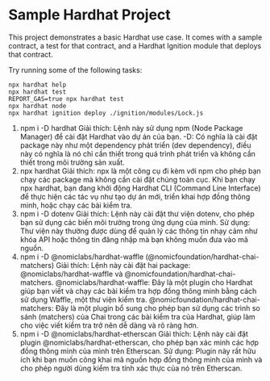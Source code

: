 # Sample Hardhat Project

This project demonstrates a basic Hardhat use case. It comes with a sample contract, a test for that contract, and a Hardhat Ignition module that deploys that contract.

Try running some of the following tasks:

```shell
npx hardhat help
npx hardhat test
REPORT_GAS=true npx hardhat test
npx hardhat node
npx hardhat ignition deploy ./ignition/modules/Lock.js
```

1. npm i -D hardhat
Giải thích: Lệnh này sử dụng npm (Node Package Manager) để cài đặt Hardhat vào dự án của bạn.
-D: Có nghĩa là cài đặt package này như một dependency phát triển (dev dependency), điều này có nghĩa là nó chỉ cần thiết trong quá trình phát triển và không cần thiết trong môi trường sản xuất.
2. npx hardhat
Giải thích: npx là một công cụ đi kèm với npm cho phép bạn chạy các package mà không cần cài đặt chúng toàn cục.
Khi bạn chạy npx hardhat, bạn đang khởi động Hardhat CLI (Command Line Interface) để thực hiện các tác vụ như tạo dự án mới, triển khai hợp đồng thông minh, hoặc chạy các bài kiểm tra.
3. npm i -D dotenv
Giải thích: Lệnh này cài đặt thư viện dotenv, cho phép bạn sử dụng các biến môi trường trong ứng dụng của mình.
Sử dụng: Thư viện này thường được dùng để quản lý các thông tin nhạy cảm như khóa API hoặc thông tin đăng nhập mà bạn không muốn đưa vào mã nguồn.
4. npm i -D @nomiclabs/hardhat-waffle (@nomicfoundation/hardhat-chai-matchers)
Giải thích:
Lệnh này cài đặt hai package: @nomiclabs/hardhat-waffle và @nomicfoundation/hardhat-chai-matchers.
@nomiclabs/hardhat-waffle: Đây là một plugin cho Hardhat giúp bạn viết và chạy các bài kiểm tra hợp đồng thông minh bằng cách sử dụng Waffle, một thư viện kiểm tra.
@nomicfoundation/hardhat-chai-matchers: Đây là một plugin bổ sung cho phép bạn sử dụng các trình so sánh (matchers) của Chai trong các bài kiểm tra của Hardhat, giúp làm cho việc viết kiểm tra trở nên dễ dàng và rõ ràng hơn.
5. npm i -D @nomiclabs/hardhat-etherscan
Giải thích: Lệnh này cài đặt plugin @nomiclabs/hardhat-etherscan, cho phép bạn xác minh các hợp đồng thông minh của mình trên Etherscan.
Sử dụng: Plugin này rất hữu ích khi bạn muốn công khai mã nguồn hợp đồng thông minh của mình và cho phép người dùng kiểm tra tính xác thực của nó trên Etherscan.
